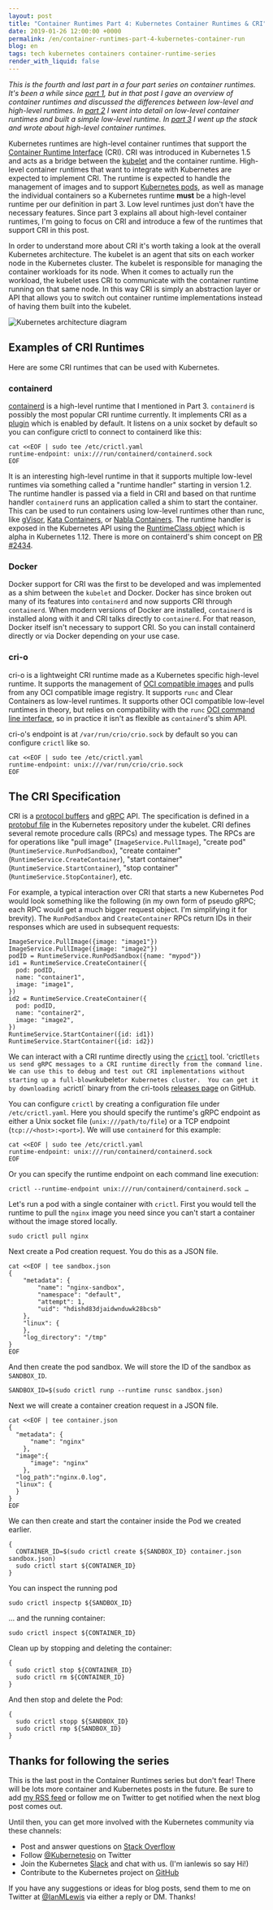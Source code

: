 ```yaml
---
layout: post
title: "Container Runtimes Part 4: Kubernetes Container Runtimes & CRI"
date: 2019-01-26 12:00:00 +0000
permalink: /en/container-runtimes-part-4-kubernetes-container-run
blog: en
tags: tech kubernetes containers container-runtime-series
render_with_liquid: false
---
```


_This is the fourth and last part in a four part series on container runtimes.
It's been a while since
[part 1](https://www.ianlewis.org/en/container-runtimes-part-1-introduction-container-r),
but in that post I gave an overview of container runtimes and discussed the
differences between low-level and high-level runtimes. In
[part 2](https://www.ianlewis.org/en/container-runtimes-part-2-anatomy-low-level-contai)
I went into detail on low-level container runtimes and built a simple low-level
runtime. In
[part 3](https://www.ianlewis.org/en/container-runtimes-part-3-high-level-runtimes)
I went up the stack and wrote about high-level container runtimes._

Kubernetes runtimes are high-level container runtimes that support the
[Container Runtime Interface](https://github.com/kubernetes/community/blob/master/contributors/devel/sig-node/container-runtime-interface.md)
(CRI). CRI was introduced in Kubernetes 1.5 and acts as a bridge between the
[kubelet](https://kubernetes.io/docs/concepts/overview/components/#kubelet) and
the container runtime. High-level container runtimes that want to integrate
with Kubernetes are expected to implement CRI. The runtime is expected to
handle the management of images and to support
[Kubernetes pods](https://www.ianlewis.org/en/what-are-kubernetes-pods-anyway),
as well as manage the individual containers so a Kubernetes runtime **must**
be a high-level runtime per our definition in part 3. Low level runtimes just
don't have the necessary features. Since part 3 explains all about high-level
container runtimes, I'm going to focus on CRI and introduce a few of the
runtimes that support CRI in this post.

In order to understand more about CRI it's worth taking a look at the overall
Kubernetes architecture. The kubelet is an agent that sits on each worker node
in the Kubernetes cluster. The kubelet is responsible for managing the
container workloads for its node. When it comes to actually run the workload,
the kubelet uses CRI to communicate with the container runtime running on that
same node. In this way CRI is simply an abstraction layer or API that allows
you to switch out container runtime implementations instead of having them
built into the kubelet.

<img src="/assets/images/772/CRI.png" alt="Kubernetes architecture diagram" class="align-center" />

## Examples of CRI Runtimes

Here are some CRI runtimes that can be used with Kubernetes.

### containerd

[containerd](https://containerd.io/) is a high-level runtime that I mentioned
in Part 3. `containerd` is possibly the most popular CRI runtime currently. It
implements CRI as a [plugin](https://github.com/containerd/cri) which is
enabled by default. It listens on a unix socket by default so you can configure
crictl to connect to containerd like this:

```shell
cat <<EOF | sudo tee /etc/crictl.yaml
runtime-endpoint: unix:///run/containerd/containerd.sock
EOF
```

It is an interesting high-level runtime in that it supports multiple low-level
runtimes via something called a "runtime handler" starting in version 1.2. The
runtime handler is passed via a field in CRI and based on that runtime handler
`containerd` runs an application called a shim to start the container. This can
be used to run containers using low-level runtimes other than runc, like
[gVisor](https://github.com/google/gvisor),
[Kata Containers](https://katacontainers.io/), or
[Nabla Containers](https://nabla-containers.github.io/). The runtime handler is
exposed in the Kubernetes API using the
[RuntimeClass object](https://kubernetes.io/docs/concepts/containers/runtime-class/)
which is alpha in Kubernetes 1.12. There is more on containerd's shim concept
on [PR #2434](https://github.com/containerd/containerd/pull/2434).

### Docker

Docker support for CRI was the first to be developed and was implemented as a
shim between the `kubelet` and Docker. Docker has since broken out many of its
features into `containerd` and now supports CRI through `containerd`. When
modern versions of Docker are installed, `containerd` is installed along with
it and CRI talks directly to `containerd`. For that reason, Docker itself isn't
necessary to support CRI. So you can install containerd directly or via Docker
depending on your use case.

### cri-o

cri-o is a lightweight CRI runtime made as a Kubernetes specific high-level
runtime. It supports the management of
[OCI compatible images](https://github.com/opencontainers/image-spec) and pulls
from any OCI compatible image registry. It supports `runc` and Clear Containers
as low-level runtimes. It supports other OCI compatible low-level runtimes in
theory, but relies on compatibility with the `runc`
[OCI command line interface](https://github.com/opencontainers/runtime-tools/blob/master/docs/command-line-interface.md),
so in practice it isn't as flexible as `containerd`'s shim API.

cri-o's endpoint is at `/var/run/crio/crio.sock` by default so you can
configure `crictl` like so.

```shell
cat <<EOF | sudo tee /etc/crictl.yaml
runtime-endpoint: unix:///var/run/crio/crio.sock
EOF
```

## The CRI Specification

CRI is a [protocol buffers](https://developers.google.com/protocol-buffers/)
and [gRPC](https://grpc.io/) API. The specification is defined in a
[protobuf file](https://github.com/kubernetes/kubernetes/blob/master/staging/src/k8s.io/cri-api/pkg/apis/runtime/v1alpha2/api.proto)
in the Kubernetes repository under the kubelet. CRI defines several remote
procedure calls (RPCs) and message types. The RPCs are for operations like
"pull image" (`ImageService.PullImage`), "create pod"
(`RuntimeService.RunPodSandbox`), "create container"
(`RuntimeService.CreateContainer`), "start container"
(`RuntimeService.StartContainer`), "stop container"
(`RuntimeService.StopContainer`), etc.

For example, a typical interaction over CRI that starts a new Kubernetes Pod
would look something like the following (in my own form of pseudo gRPC; each
RPC would get a much bigger request object. I'm simplifying it for brevity).
The `RunPodSandbox` and `CreateContainer` RPCs return IDs in their responses
which are used in subsequent requests:

```text
ImageService.PullImage({image: "image1"})
ImageService.PullImage({image: "image2"})
podID = RuntimeService.RunPodSandbox({name: "mypod"})
id1 = RuntimeService.CreateContainer({
  pod: podID,
  name: "container1",
  image: "image1",
})
id2 = RuntimeService.CreateContainer({
  pod: podID,
  name: "container2",
  image: "image2",
})
RuntimeService.StartContainer({id: id1})
RuntimeService.StartContainer({id: id2})
```

We can interact with a CRI runtime directly using the
[`crictl`](https://github.com/kubernetes-sigs/cri-tools) tool. 'crictl`lets us
send gRPC messages to a CRI runtime directly from the command line. We can use
this to debug and test out CRI implementations without starting up a
full-blown`kubelet`or Kubernetes cluster.  You can get it by downloading
a`crictl` binary from the cri-tools [releases
page](https://github.com/kubernetes-sigs/cri-tools/releases) on GitHub.

You can configure `crictl` by creating a configuration file under
`/etc/crictl.yaml`. Here you should specify the runtime's gRPC endpoint as
either a Unix socket file (`unix:///path/to/file`) or a TCP endpoint
(`tcp://<host>:<port>`). We will use `containerd` for this example:

```shell
cat <<EOF | sudo tee /etc/crictl.yaml
runtime-endpoint: unix:///run/containerd/containerd.sock
EOF
```

Or you can specify the runtime endpoint on each command line execution:

```shell
crictl --runtime-endpoint unix:///run/containerd/containerd.sock …
```

Let's run a pod with a single container with `crictl`. First you would tell the
runtime to pull the `nginx` image you need since you can't start a container
without the image stored locally.

```shell
sudo crictl pull nginx
```

Next create a Pod creation request. You do this as a JSON file.

```shell
cat <<EOF | tee sandbox.json
{
    "metadata": {
        "name": "nginx-sandbox",
        "namespace": "default",
        "attempt": 1,
        "uid": "hdishd83djaidwnduwk28bcsb"
    },
    "linux": {
    },
    "log_directory": "/tmp"
}
EOF
```

And then create the pod sandbox. We will store the ID of the sandbox as
`SANDBOX_ID`.

```shell
SANDBOX_ID=$(sudo crictl runp --runtime runsc sandbox.json)
```

Next we will create a container creation request in a JSON file.

```shell
cat <<EOF | tee container.json
{
  "metadata": {
      "name": "nginx"
    },
  "image":{
      "image": "nginx"
    },
  "log_path":"nginx.0.log",
  "linux": {
  }
}
EOF
```

We can then create and start the container inside the Pod we created earlier.

```shell
{
  CONTAINER_ID=$(sudo crictl create ${SANDBOX_ID} container.json sandbox.json)
  sudo crictl start ${CONTAINER_ID}
}
```

You can inspect the running pod

```shell
sudo crictl inspectp ${SANDBOX_ID}
```

… and the running container:

```shell
sudo crictl inspect ${CONTAINER_ID}
```

Clean up by stopping and deleting the container:

```shell
{
  sudo crictl stop ${CONTAINER_ID}
  sudo crictl rm ${CONTAINER_ID}
}
```

And then stop and delete the Pod:

```shell
{
  sudo crictl stopp ${SANDBOX_ID}
  sudo crictl rmp ${SANDBOX_ID}
}
```

## Thanks for following the series

This is the last post in the Container Runtimes series but don't fear! There
will be lots more container and Kubernetes posts in the future. Be sure to add
[my RSS feed](https://www.ianlewis.org/feed/enfeed) or follow me on Twitter to
get notified when the next blog post comes out.

Until then, you can get more involved with the Kubernetes community via these
channels:

- Post and answer questions on [Stack Overflow](http://stackoverflow.com/questions/tagged/kubernetes)
- Follow [@Kubernetesio](https://twitter.com/kubernetesio) on Twitter
- Join the Kubernetes [Slack](http://slack.k8s.io/) and chat with us. (I'm ianlewis so say Hi!)
- Contribute to the Kubernetes project on [GitHub](https://github.com/kubernetes/kubernetes)

If you have any suggestions or ideas for blog posts, send them to me on Twitter
at [@IanMLewis](https://twitter.com/IanMLewis) via either a reply or DM.
Thanks!
